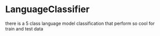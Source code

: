 # LanguageClassifier
there is a 5 class language model classification that perform so cool for train and test data
